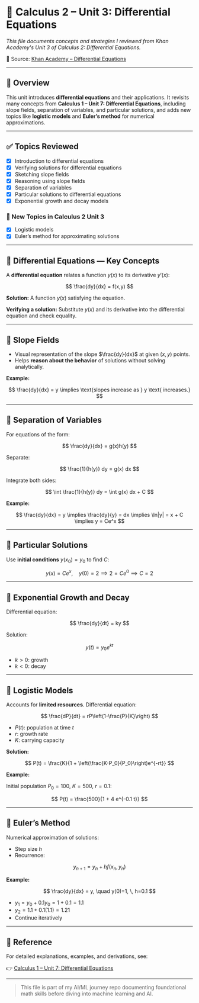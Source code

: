 # 📘 Calculus 2 – Unit 3: Differential Equations

*This file documents concepts and strategies I reviewed from Khan Academy's Unit 3 of Calculus 2: Differential Equations.*

🔗 Source: [Khan Academy – Differential Equations](https://www.khanacademy.org/math/calculus-2/cs2-differential-equations)

---

## 📌 Overview

This unit introduces **differential equations** and their applications. It revisits many concepts from **Calculus 1 – Unit 7: Differential Equations**, including slope fields, separation of variables, and particular solutions, and adds new topics like **logistic models** and **Euler’s method** for numerical approximations.

---

## ✅ Topics Reviewed

* [x] Introduction to differential equations  
* [x] Verifying solutions for differential equations  
* [x] Sketching slope fields  
* [x] Reasoning using slope fields  
* [x] Separation of variables  
* [x] Particular solutions to differential equations  
* [x] Exponential growth and decay models  

### 🔹 New Topics in Calculus 2 Unit 3

* [x] Logistic models  
* [x] Euler’s method for approximating solutions  

---

## 📌 Differential Equations — Key Concepts

A **differential equation** relates a function $y(x)$ to its derivative $y'(x)$:

$$
\frac{dy}{dx} = f(x,y)
$$

**Solution:** A function $y(x)$ satisfying the equation.

**Verifying a solution:** Substitute $y(x)$ and its derivative into the differential equation and check equality.

---

## 📌 Slope Fields

- Visual representation of the slope $\frac{dy}{dx}$ at given $(x,y)$ points.
- Helps **reason about the behavior** of solutions without solving analytically.

**Example:**  

$$
\frac{dy}{dx} = y \implies \text{slopes increase as } y \text{ increases.}
$$

---

## 📌 Separation of Variables

For equations of the form:

$$
\frac{dy}{dx} = g(x)h(y)
$$

Separate:

$$
\frac{1}{h(y)} dy = g(x) dx
$$

Integrate both sides:

$$
\int \frac{1}{h(y)} dy = \int g(x) dx + C
$$

**Example:**  

$$
\frac{dy}{dx} = y \implies \frac{dy}{y} = dx \implies \ln|y| = x + C \implies y = Ce^x
$$

---

## 📌 Particular Solutions

Use **initial conditions** $y(x_0) = y_0$ to find $C$:

$$
y(x) = Ce^x, \quad y(0)=2 \implies 2 = C e^0 \implies C=2
$$

---

## 📌 Exponential Growth and Decay

Differential equation:

$$
\frac{dy}{dt} = ky
$$

Solution:

$$
y(t) = y_0 e^{kt}
$$

- $k>0$: growth  
- $k<0$: decay  

---

## 📌 Logistic Models

Accounts for **limited resources**. Differential equation:

$$
\frac{dP}{dt} = rP\left(1-\frac{P}{K}\right)
$$

- $P(t)$: population at time $t$  
- $r$: growth rate  
- $K$: carrying capacity  

**Solution:**

$$
P(t) = \frac{K}{1 + \left(\frac{K-P_0}{P_0}\right)e^{-rt}}
$$

**Example:**

Initial population $P_0 = 100$, $K = 500$, $r = 0.1$:

$$
P(t) = \frac{500}{1 + 4 e^{-0.1 t}}
$$

---

## 📌 Euler’s Method

Numerical approximation of solutions:

- Step size $h$  
- Recurrence:

$$
y_{n+1} = y_n + h f(x_n, y_n)
$$

**Example:**

$$
\frac{dy}{dx} = y, \quad y(0)=1, \, h=0.1
$$

- $y_1 = y_0 + 0.1 y_0 = 1 + 0.1 = 1.1$  
- $y_2 = 1.1 + 0.1(1.1) = 1.21$  
- Continue iteratively  

---

## 🔗 Reference

For detailed explanations, examples, and derivations, see:

👉 [Calculus 1 – Unit 7: Differential Equations](../calculus%201/unit7-differential%20equations.md)

---

> This file is part of my AI/ML journey repo documenting foundational math skills before diving into machine learning and AI.




